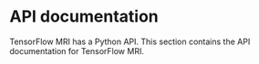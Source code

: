 # API documentation

TensorFlow MRI has a Python API. This section contains the API documentation for TensorFlow MRI.

